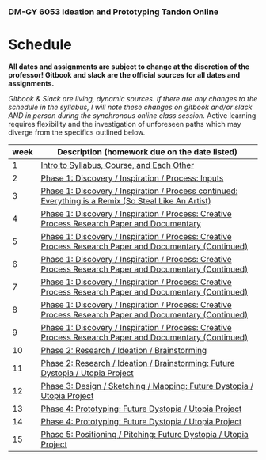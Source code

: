 ### DM-GY 6053 Ideation and Prototyping Tandon Online

# Schedule

**All dates and assignments are subject to change at the discretion of the professor! Gitbook and slack are the official sources for all dates and assignments.**

*Gitbook & Slack are living, dynamic sources. If there are any changes to the schedule in the syllabus, I will note these changes on gitbook and/or slack AND in person during the synchronous online class session.* Active learning requires flexibility and the investigation of unforeseen paths which may diverge from the specifics outlined below.

<table>
<thead>
<tr>
<th>week</th>
<th>Description (homework due on the date listed)</th>
</tr>
</thead>
<tbody>
<tr>
<td>1</td>
<td><a href="week_1.md">Intro to Syllabus, Course, and Each Other</a></td>
</tr>
<tr>
<td>2</td>
<td><a href="week_2.md">Phase 1: Discovery / Inspiration / Process: Inputs</a></td>
</tr>
<tr>
<td>3</td>
<td><a href="week_3.md">Phase 1: Discovery / Inspiration / Process continued: Everything is a Remix (So Steal Like An Artist)</a></td>
</tr>
<tr>
<td>4</td>
<td><a href="week_4.md">Phase 1: Discovery / Inspiration / Process: Creative Process Research Paper and Documentary</a></td>
</tr>
<tr>
<td>5</td>
<td><a href="(week_5.md">Phase 1: Discovery / Inspiration / Process: Creative Process Research Paper and Documentary (Continued)</a></td>
</tr>
<tr>
<td>6</td>
<td><a href="week_6.md">Phase 1: Discovery / Inspiration / Process: Creative Process Research Paper and Documentary (Continued)</a></td>
</tr>
<tr>
<td>7</td>
<td><a href="week_7.md">Phase 1: Discovery / Inspiration / Process: Creative Process Research Paper and Documentary (Continued)</a></td>
</tr>
<tr>
<td>8</td>
<td><a href="week_8.md">Phase 1: Discovery / Inspiration / Process: Creative Process Research Paper and Documentary (Continued)</a></td>
</tr>
<tr>
<td>9</td>
<td><a href="week_9.md">Phase 1: Discovery / Inspiration / Process: Creative Process Research Paper and Documentary (Continued)</a></td>
</tr>
<tr>
<td>10</td>
<td><a href="week_10.md">Phase 2: Research / Ideation / Brainstorming</a></td>
</tr>
<tr>
<td>11</td>
<td><a href="week_11.md">Phase 2: Research / Ideation / Brainstorming: Future Dystopia / Utopia Project</a></td>
</tr>
<tr>
<td>12</td>
<td><a href="week_12.md">Phase 3: Design / Sketching / Mapping: Future Dystopia / Utopia Project</a></td>
</tr>
<tr>
<td>13</td>
<td><a href="week_13.md">Phase 4: Prototyping: Future Dystopia / Utopia Project</a></td>
</tr>
<tr>
<td>14</td>
<td><a href="week_14.md">Phase 4: Prototyping: Future Dystopia / Utopia Project</a></td>
</tr>
<tr>
<td>15</td>
<td><a href="week_15.md">Phase 5: Positioning / Pitching: Future Dystopia / Utopia Project</a></td>
</tr>
</tbody>
</table>



